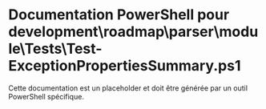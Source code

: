 # Documentation PowerShell pour development\roadmap\parser\module\Tests\Test-ExceptionPropertiesSummary.ps1

Cette documentation est un placeholder et doit être générée par un outil PowerShell spécifique.
